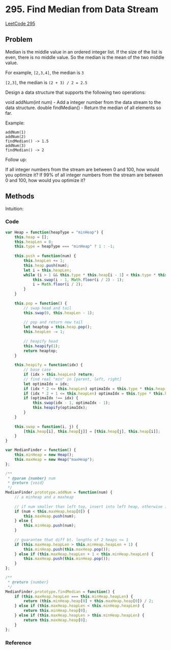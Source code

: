 # 295. Find Median from Data Stream

[LeetCode 295](https://leetcode.com/problems/find-median-from-data-stream/)

## Problem

Median is the middle value in an ordered integer list. If the size of the list is even, there is no middle value. So the median is the mean of the two middle value.

For example,
`[2,3,4]`, the median is `3`

`[2,3]`, the median is `(2 + 3) / 2 = 2.5`

Design a data structure that supports the following two operations:

void addNum(int num) - Add a integer number from the data stream to the data structure.
double findMedian() - Return the median of all elements so far.


Example:

```
addNum(1)
addNum(2)
findMedian() -> 1.5
addNum(3) 
findMedian() -> 2
```


Follow up:

If all integer numbers from the stream are between 0 and 100, how would you optimize it?
If 99% of all integer numbers from the stream are between 0 and 100, how would you optimize it?

## Methods
Intuition: 


### Code
```JavaScript
var Heap = function(heapType = "minHeap") {
    this.heap = [];
    this.heapLen = 0;
    this.type = heapType === "minHeap" ? 1 : -1;
    
    this.push = function(num) {
        this.heapLen += 1;
        this.heap.push(num);
        let i = this.heapLen;
        while (i > 1 && this.type * this.heap[i - 1] < this.type * this.heap[Math.floor(i / 2) - 1]) {
            this.swap(i - 1, Math.floor(i / 2) - 1);
            i = Math.floor(i / 2);
        }
    }
    
    this.pop = function() {
        // swap head and tail
        this.swap(0, this.heapLen - 1);
        
        // pop and return new tail
        let heaptop = this.heap.pop();
        this.heapLen -= 1;
        
        // heapify head
        this.heapify(1);
        return heaptop;
    }
    
    this.heapify = function(idx) {
        // base case
        if (idx > this.heapLen) return;
        // find real "min" in [parent, left, right]
        let optimaIdx = idx;
        if (idx * 2 <= this.heapLen) optimaIdx = this.type * this.heap[idx * 2 - 1] < this.type * this.heap[optimaIdx - 1] ? idx * 2 : optimaIdx;
        if (idx * 2 + 1 <= this.heapLen) optimaIdx = this.type * this.heap[idx * 2 + 1 - 1] < this.type * this.heap[optimaIdx - 1] ? idx * 2 + 1 : optimaIdx;
        if (optimaIdx !== idx) {
            this.swap(idx - 1, optimaIdx - 1);
            this.heapify(optimaIdx);
        }
    }
    
    this.swap = function(i, j) {
        [this.heap[i], this.heap[j]] = [this.heap[j], this.heap[i]];
    }
}

var MedianFinder = function() {
    this.minHeap = new Heap();
    this.maxHeap = new Heap("maxHeap");
};

/** 
 * @param {number} num
 * @return {void}
 */
MedianFinder.prototype.addNum = function(num) {
    // a minheap and a maxheap
    
    // if num smaller than left top, insert into left heap, otherwise insert into right heap
    if (num < this.maxHeap.heap[0]) {
        this.maxHeap.push(num);
    } else {
        this.minHeap.push(num);
    }
    
    // guarantee that diff bt. lengths of 2 heaps <= 1
    if (this.maxHeap.heapLen > this.minHeap.heapLen + 1) {
        this.minHeap.push(this.maxHeap.pop());
    } else if (this.maxHeap.heapLen + 1 < this.minHeap.heapLen) {
        this.maxHeap.push(this.minHeap.pop());
    }
};

/**
 * @return {number}
 */
MedianFinder.prototype.findMedian = function() {
    if (this.maxHeap.heapLen === this.minHeap.heapLen) {
        return (this.minHeap.heap[0] + this.maxHeap.heap[0]) / 2;
    } else if (this.maxHeap.heapLen < this.minHeap.heapLen) {
        return this.minHeap.heap[0];
    } else if (this.maxHeap.heapLen > this.minHeap.heapLen) {
        return this.maxHeap.heap[0];
    }
};
```

### Reference

